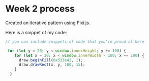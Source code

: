 # Week 2 process

Created an iterative pattern using Pixi.js.

Here is a snippet of my code:
```typescript
// you can include snippets of code that you're proud of here

 for (let y = 20; y < window.innerHeight; y += 108) {
    for (let x = 30; x < window.innerWidth - 100; x += 100) {
      draw.beginFill(0x533e42, 1);
      draw.drawRect(x, y, 100, 15);
    }
  }
  
```
